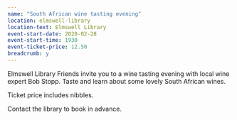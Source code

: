 ```yaml
---
name: "South African wine tasting evening"
location: elmswell-library
location-text: Elmswell Library
event-start-date: 2020-02-28
event-start-time: 1930
event-ticket-price: 12.50
breadcrumb: y
---
```


Elmswell Library Friends invite you to a wine tasting evening with local wine expert Bob Stopp. Taste and learn about some lovely South African wines.

Ticket price includes nibbles.

Contact the library to book in advance.

